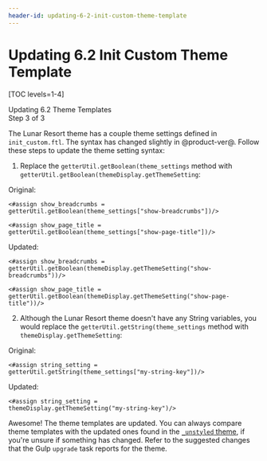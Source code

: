 ```yaml
---
header-id: updating-6-2-init-custom-theme-template
---
```


# Updating 6.2 Init Custom Theme Template

[TOC levels=1-4]

<div class="learn-path-step">
    <p>Updating 6.2 Theme Templates<br>Step 3 of 3</p>
</div>

The Lunar Resort theme has a couple theme settings defined in `init_custom.ftl`. 
The syntax has changed slightly in @product-ver@. Follow these steps to update 
the theme setting syntax:

1.  Replace the `getterUtil.getBoolean(theme_settings` method with 
    `getterUtil.getBoolean(themeDisplay.getThemeSetting`:
      
Original:

```markup
<#assign show_breadcrumbs = 
getterUtil.getBoolean(theme_settings["show-breadcrumbs"])/>

<#assign show_page_title = 
getterUtil.getBoolean(theme_settings["show-page-title"])/>
```

Updated:

```markup
<#assign show_breadcrumbs = 
getterUtil.getBoolean(themeDisplay.getThemeSetting("show-breadcrumbs"))/>

<#assign show_page_title = 
getterUtil.getBoolean(themeDisplay.getThemeSetting("show-page-title"))/>
```

2.  Although the Lunar Resort theme doesn't have any String variables, you would 
    replace the `getterUtil.getString(theme_settings` method with 
    `themeDisplay.getThemeSetting`:

Original:

```markup
<#assign string_setting = 
getterUtil.getString(theme_settings["my-string-key"])/>
```

Updated:

```markup
<#assign string_setting = 
themeDisplay.getThemeSetting("my-string-key")/>
```

Awesome! The theme templates are updated. You can always compare theme templates 
with the updated ones found in the 
[`_unstyled` theme](https://github.com/liferay/liferay-portal/tree/7.2.x/modules/apps/frontend-theme/frontend-theme-unstyled/src/main/resources/META-INF/resources/_unstyled/templates),
if you're unsure if  something has changed. Refer to the suggested changes that
the Gulp `upgrade`  task reports for the theme. 
